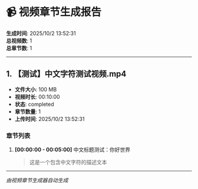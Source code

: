 # 📹 视频章节生成报告

**生成时间**: 2025/10/2 13:52:31  
**总视频数**: 1  
**总章节数**: 1

---

## 1. 【测试】中文字符测试视频.mp4

- **文件大小**: 100 MB
- **视频时长**: 00:10:00
- **状态**: completed
- **章节数量**: 1
- **上传时间**: 2025/10/2 13:52:31

### 章节列表

1. **[00:00:00 - 00:05:00]** 中文标题测试：你好世界
   > 这是一个包含中文字符的描述文本

---


*由视频章节生成器自动生成*
